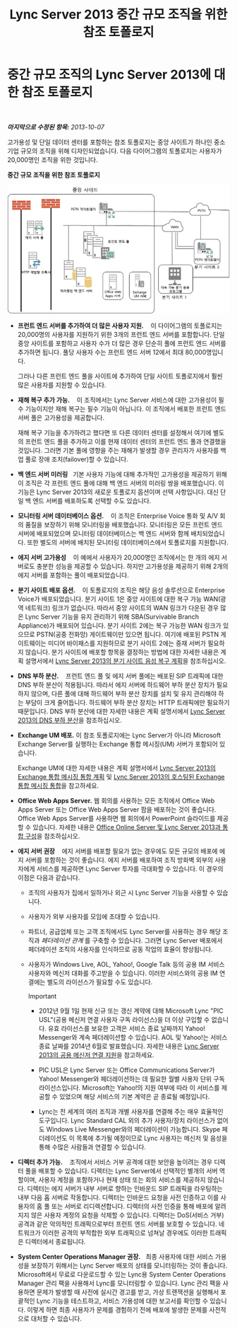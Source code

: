 ﻿---
title: Lync Server 2013 중간 규모 조직을 위한 참조 토폴로지
TOCTitle: 중간 규모 조직을 위한 참조 토폴로지
ms:assetid: 446b0914-2198-445e-ab6e-94802acebd5c
ms:mtpsurl: https://technet.microsoft.com/ko-kr/library/Gg425939(v=OCS.15)
ms:contentKeyID: 49303476
ms.date: 08/10/2015
mtps_version: v=OCS.15
ms.translationtype: HT
---

# 중간 규모 조직의 Lync Server 2013에 대한 참조 토폴로지

 

_**마지막으로 수정된 항목:** 2013-10-07_

고가용성 및 단일 데이터 센터를 포함하는 참조 토폴로지는 중앙 사이트가 하나인 중소기업 규모의 조직을 위해 디자인되었습니다. 다음 다이어그램의 토폴로지는 사용자가 20,000명인 조직을 위한 것입니다.

**중간 규모 조직을 위한 참조 토폴로지**

![단일 데이터 센터용 참조 토폴로지 다이어그램](images/Gg425939.12b574fd-0b14-4563-a88c-3c8b0809bb90(OCS.15).jpg "단일 데이터 센터용 참조 토폴로지 다이어그램")

  - **프런트 엔드 서버를 추가하여 더 많은 사용자 지원.**    이 다이어그램의 토폴로지는 20,000명의 사용자를 지원하기 위한 3개의 프런트 엔드 서버를 포함합니다. 단일 중앙 사이트를 포함하고 사용자 수가 더 많은 경우 단순히 풀에 프런트 엔드 서버를 추가하면 됩니다. 풀당 사용자 수는 프런트 엔드 서버 12에서 최대 80,000명입니다.
    
    그러나 다른 프런트 엔드 풀을 사이트에 추가하여 단일 사이트 토폴로지에서 훨씬 많은 사용자를 지원할 수 있습니다.

  - **재해 복구 추가 가능.**    이 조직에서는 Lync Server 서비스에 대한 고가용성이 필수 기능이지만 재해 복구는 필수 기능이 아닙니다. 이 조직에서 배포한 프런트 엔드 서버 풀은 고가용성을 제공합니다.
    
    재해 복구 기능을 추가하려고 했다면 또 다른 데이터 센터를 설정해서 여기에 별도의 프런트 엔드 풀을 추가하고 이를 현재 데이터 센터의 프런트 엔드 풀과 연결했을 것입니다. 그러면 기본 풀에 영향을 주는 재해가 발생할 경우 관리자가 사용자를 백업 풀로 장애 조치(failover)할 수 있습니다.

  - **백 엔드 서버 미러링**   기본 사용자 기능에 대해 추가적인 고가용성을 제공하기 위해 이 조직은 각 프런트 엔드 풀에 대해 백 엔드 서버의 미러링 쌍을 배포했습니다. 이 기능은 Lync Server 2013의 새로운 토폴로지 옵션이며 선택 사항입니다. 대신 단일 백 엔드 서버를 배포하도록 선택할 수도 있습니다.

  - **모니터링 서버 데이터베이스 옵션.**    이 조직은 Enterprise Voice 통화 및 A/V 회의 품질을 보장하기 위해 모니터링을 배포했습니다. 모니터링은 모든 프런트 엔드 서버에 배포되었으며 모니터링 데이터베이스는 백 엔드 서버와 함께 배치되었습니다. 또한 별도의 서버에 배치된 모니터링 데이터베이스에서 토폴로지를 지원합니다.

  - **에지 서버 고가용성**    이 예에서 사용자가 20,000명인 조직에서는 한 개의 에지 서버로도 충분한 성능을 제공할 수 있습니다. 하지만 고가용성을 제공하기 위해 2개의 에지 서버를 포함하는 풀이 배포되었습니다.

  - **분기 사이트 배포 옵션.**    이 토폴로지의 조직은 해당 음성 솔루션으로 Enterprise Voice가 배포되었습니다. 분기 사이트 1은 중앙 사이트에 대한 복구 가능 WAN(광역 네트워크) 링크가 없습니다. 따라서 중앙 사이트의 WAN 링크가 다운된 경우 많은 Lync Server 기능을 유지 관리하기 위해 SBA(Survivable Branch Appliance)가 배포되어 있습니다. 분기 사이트 2에는 복구 가능한 WAN 링크가 있으므로 PSTN(공중 전화망) 게이트웨이만 있으면 됩니다. 여기에 배포된 PSTN 게이트웨이는 미디어 바이패스를 지원하므로 분기 사이트 2에는 중재 서버가 필요하지 않습니다. 분기 사이트에 배포할 항목을 결정하는 방법에 대한 자세한 내용은 계획 설명서에서 [Lync Server 2013의 분기 사이트 음성 복구 계획](lync-server-2013-planning-for-branch-site-voice-resiliency.md)을 참조하십시오.

  - **DNS 부하 분산.**    프런트 엔드 풀 및 에지 서버 풀에는 배포된 SIP 트래픽에 대한 DNS 부하 분산이 적용됩니다. 따라서 에지 서버에 하드웨어 부하 분산 장치가 필요하지 않으며, 다른 풀에 대해 하드웨어 부하 분산 장치를 설치 및 유지 관리해야 하는 부담이 크게 줄어듭니다. 하드웨어 부하 분산 장치는 HTTP 트래픽에만 필요하기 때문입니다. DNS 부하 분산에 대한 자세한 내용은 계획 설명서에서 [Lync Server 2013의 DNS 부하 분산](lync-server-2013-dns-load-balancing.md)을 참조하십시오.

  - **Exchange UM 배포.** 이 참조 토폴로지에는 Lync Server가 아니라 Microsoft Exchange Server를 실행하는 Exchange 통합 메시징(UM) 서버가 포함되어 있습니다.
    
    Exchange UM에 대한 자세한 내용은 계획 설명서에서 [Lync Server 2013의 Exchange 통합 메시징 통합 계획](lync-server-2013-planning-for-exchange-unified-messaging-integration.md) 및 [Lync Server 2013의 호스팅된 Exchange 통합 메시징 통합](lync-server-2013-hosted-exchange-unified-messaging-integration.md)을 참고하세요.

  - **Office Web Apps Server.** 웹 회의를 사용하는 모든 조직에서 Office Web Apps Server 또는 Office Web Apps Server 팜을 배포하는 것이 좋습니다. Office Web Apps Server를 사용하면 웹 회의에서 PowerPoint 슬라이드를 제공할 수 있습니다. 자세한 내용은 [Office Online Server 및 Lync Server 2013과 통합 구성](lync-server-2013-enabling-office-web-apps-server-and-lync-server-2013.md)을 참조하십시오.

  - **에지 서버 권장**    에지 서버를 배포할 필요가 없는 경우에도 모든 규모의 배포에 에지 서버를 포함하는 것이 좋습니다. 에지 서버를 배포하여 조직 방화벽 외부의 사용자에게 서비스를 제공하면 Lync Server 투자를 극대화할 수 있습니다. 이 경우의 이점은 다음과 같습니다.
    
      - 조직의 사용자가 집에서 일하거나 외근 시 Lync Server 기능을 사용할 수 있습니다.
    
      - 사용자가 외부 사용자를 모임에 초대할 수 있습니다.
    
      - 파트너, 공급업체 또는 고객 조직에서도 Lync Server를 사용하는 경우 해당 조직과 *페더레이션 관계* 를 구축할 수 있습니다. 그러면 Lync Server 배포에서 페더레이션 조직의 사용자를 인식하므로 공동 작업의 효율이 향상됩니다.
    
      - 사용자가 Windows Live, AOL, Yahoo\!, Google Talk 등의 공용 IM 서비스 사용자와 메신저 대화를 주고받을 수 있습니다. 이러한 서비스와의 공용 IM 연결에는 별도의 라이선스가 필요할 수도 있습니다.
        

        > [!IMPORTANT]
        > <UL>
        > <LI>
        > <P>2012년 9월 1일 현재 신규 또는 갱신 계약에 대해 Microsoft Lync "PIC USL"(공용 메신저 연결 사용자 구독 라이선스)을 더 이상 구입할 수 없습니다. 유효 라이선스를 보유한 고객은 서비스 종료 날짜까지 Yahoo! Messenger와 계속 페더레이션할 수 있습니다. AOL 및 Yahoo!는 서비스 종료 날짜를 2014년 6월로 발표했습니다. 자세한 내용은 <A href="lync-server-2013-support-for-public-instant-messenger-connectivity.md">Lync Server 2013의 공용 메신저 연결 지원</A>을 참고하세요.</P>
        > <LI>
        > <P>PIC USL은 Lync Server 또는 Office Communications Server가 Yahoo! Messenger와 페더레이션하는 데 필요한 월별 사용자 단위 구독 라이선스입니다. Microsoft는 Yahoo!의 지원 여부에 따라 이 서비스를 제공할 수 있었으며 해당 서비스의 기본 계약은 곧 종료될 예정입니다.</P>
        > <LI>
        > <P>Lync는 전 세계의 여러 조직과 개별 사용자를 연결해 주는 매우 효율적인 도구입니다. Lync Standard CAL 외의 추가 사용자/장치 라이선스가 없어도 Windows Live Messenger와의 페더레이션이 가능합니다. Skype 페더레이션도 이 목록에 추가될 예정이므로 Lync 사용자는 메신저 및 음성을 통해 수많은 사람들과 연결할 수 있습니다.</P></LI></UL>



  - **디렉터 추가 가능.**    조직에서 서비스 거부 공격에 대한 보안을 높이려는 경우 디렉터 풀을 배포할 수 있습니다. 디렉터는 Lync Server에서 선택적인 별개의 서버 역할이며, 사용자 계정을 포함하거나 현재 상태 또는 회의 서비스를 제공하지 않습니다. 디렉터는 에지 서버가 내부 서버로 향하는 인바운드 SIP 트래픽을 라우팅하는 내부 다음 홉 서버로 작동합니다. 디렉터는 인바운드 요청을 사전 인증하고 이를 사용자의 홈 풀 또는 서버로 리디렉션합니다. 디렉터의 사전 인증을 통해 배포에 알려지지 않은 사용자 계정의 요청을 삭제할 수 있습니다. 디렉터는 DoS(서비스 거부) 공격과 같은 악의적인 트래픽으로부터 프런트 엔드 서버를 보호할 수 있습니다. 네트워크가 이러한 공격의 부적합한 외부 트래픽으로 넘쳐날 경우에도 이러한 트래픽은 디렉터에서 종료됩니다.

  - **System Center Operations Manager 권장.**   최종 사용자에 대한 서비스 가용성을 보장하기 위해서는 Lync Server 배포의 상태를 모니터링하는 것이 좋습니다. Microsoft에서 무료로 다운로드할 수 있는 Lync용 System Center Operations Manager 관리 팩을 사용해서 Lync를 모니터링할 수 있습니다. Lync 관리 팩을 사용하면 문제가 발생할 때 사전에 실시간 경고를 받고, 가상 트랜잭션을 실행해서 포괄적인 Lync 기능을 테스트하고, 서비스 가용성에 대한 보고서를 확인할 수 있습니다. 이렇게 하면 최종 사용자가 문제를 경험하기 전에 배포에 발생한 문제를 사전적으로 대처할 수 있습니다.

